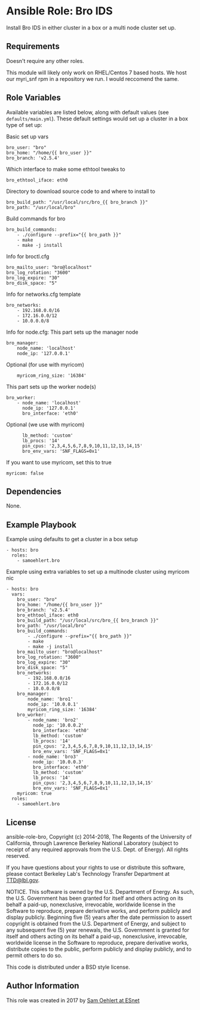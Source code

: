 # Ansible Role: Bro IDS

Install Bro IDS in either cluster in a box or a multi node cluster set up.

## Requirements

Doesn't require any other roles.

This module will likely only work on RHEL/Centos 7 based hosts. We host our myri_snf rpm in a repository we run. I would reccomend the same.

## Role Variables

Available variables are listed below, along with default values (see `defaults/main.yml`). These default settings would set up a cluster in a box type of set up:

Basic set up vars

	bro_user: "bro"
	bro_home: "/home/{{ bro_user }}"
	bro_branch: 'v2.5.4'

Which interface to make some ethtool tweaks to

	bro_ethtool_iface: eth0

Directory to download source code to and where to install to

	bro_build_path: "/usr/local/src/bro_{{ bro_branch }}"
	bro_path: "/usr/local/bro"

Build commands for bro

	bro_build_commands:
		- ./configure --prefix="{{ bro_path }}"
		- make
		- make -j install

Info for broctl.cfg

	bro_mailto_user: "bro@localhost"
	bro_log_rotation: "3600"
	bro_log_expire: "30"
	bro_disk_space: "5"

Info for networks.cfg template

	bro_networks:
		- 192.168.0.0/16
		- 172.16.0.0/12
		- 10.0.0.0/8

Info for node.cfg:
This part sets up the manager node

	bro_manager:
		node_name: 'localhost'
		node_ip: '127.0.0.1'

Optional (for use with myricom)

		myricom_ring_size: '16384'

This part sets up the worker node(s)

	bro_worker:
		- node_name: 'localhost'
		  node_ip: '127.0.0.1'
		  bro_interface: 'eth0'

Optional (we use with myricom)

		  lb_method: 'custom'
		  lb_procs: '14'
		  pin_cpus: '2,3,4,5,6,7,8,9,10,11,12,13,14,15'
		  bro_env_vars: 'SNF_FLAGS=0x1'

If you want to use myricom, set this to true

	myricom: false

## Dependencies

None.

## Example Playbook

Example using defaults to get a cluster in a box setup

    - hosts: bro
      roles:
        - samoehlert.bro

Example using extra variables to set up a multinode cluster using myricom nic

	- hosts: bro
	  vars:
		bro_user: "bro"
		bro_home: "/home/{{ bro_user }}"
		bro_branch: 'v2.5.4'
		bro_ethtool_iface: eth0
		bro_build_path: "/usr/local/src/bro_{{ bro_branch }}"
		bro_path: "/usr/local/bro"
		bro_build_commands:
			- ./configure --prefix="{{ bro_path }}"
			- make
			- make -j install
		bro_mailto_user: "bro@localhost"
		bro_log_rotation: "3600"
		bro_log_expire: "30"
		bro_disk_space: "5"
		bro_networks:
			- 192.168.0.0/16
			- 172.16.0.0/12
			- 10.0.0.0/8
		bro_manager:
			node_name: 'bro1'
			node_ip: '10.0.0.1'
			myricom_ring_size: '16384'
		bro_worker:
			- node_name: 'bro2'
			  node_ip: '10.0.0.2'
			  bro_interface: 'eth0'
			  lb_method: 'custom'
			  lb_procs: '14'
			  pin_cpus: '2,3,4,5,6,7,8,9,10,11,12,13,14,15'
			  bro_env_vars: 'SNF_FLAGS=0x1'
			- node_name: 'bro3'
			  node_ip: '10.0.0.3'
			  bro_interface: 'eth0'
			  lb_method: 'custom'
			  lb_procs: '14'
			  pin_cpus: '2,3,4,5,6,7,8,9,10,11,12,13,14,15'
			  bro_env_vars: 'SNF_FLAGS=0x1'
		myricom: true
      roles:
        - samoehlert.bro

## License

ansible-role-bro, Copyright (c) 2014-2018, The Regents of the University of California, through Lawrence Berkeley National Laboratory (subject to receipt of any required approvals from the U.S. Dept. of Energy). All rights reserved.

If you have questions about your rights to use or distribute this software, please contact Berkeley Lab's Technology Transfer Department at TTD@lbl.gov.

NOTICE. This software is owned by the U.S. Department of Energy. As such, the U.S. Government has been granted for itself and others acting on its behalf a paid-up, nonexclusive, irrevocable, worldwide license in the Software to reproduce, prepare derivative works, and perform publicly and display publicly. Beginning five (5) years after the date permission to assert copyright is obtained from the U.S. Department of Energy, and subject to any subsequent five (5) year renewals, the U.S. Government is granted for itself and others acting on its behalf a paid-up, nonexclusive, irrevocable, worldwide license in the Software to reproduce, prepare derivative works, distribute copies to the public, perform publicly and display publicly, and to permit others to do so.

This code is distributed under a BSD style license.

## Author Information

This role was created in 2017 by [Sam Oehlert at ESnet](https://es.net/)
